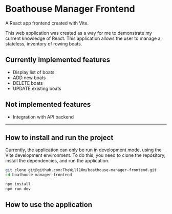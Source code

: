# Boathouse Manager Frontend

A React app frontend created with Vite.

This web application was created as a way for me to demonstrate my current knowledge of React. This application allows the user to manage a, stateless, inventory of rowing boats.

## Currently implemented features
- Display list of boats
- ADD new boats
- DELETE boats
- UPDATE existing boats

## Not implemented features
- Integration with API backend

---

## How to install and run the project

Currently, the application can only be run in development mode, using the Vite development environment. To do this, you need to clone the repository, install the dependencies, and run the application.

```bash
git clone git@github.com:TheWill10m/boathouse-manager-frontend.git
cd boathouse-manager-frontend

npm install
npm run dev
```

## How to use the application

